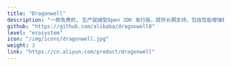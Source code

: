 ```yaml
---
title: "Dragonwell"
description: "一款免费的, 生产就绪型Open JDK 发行版，提供长期支持，包括性能增强和安全修复"
github: "https://github.com/alibaba/dragonwell8"
level: "ecosystem"
icon: "/img/icons/dragonwell.jpg"
weight: 3
link: "https://cn.aliyun.com/product/dragonwell"
---
```

